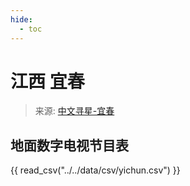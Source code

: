 ```yaml
---
hide:
  - toc
---
```


# 江西 宜春

> 来源: [中文寻星-宜春](http://dtmb.saoing.com/yichun.htm)

## 地面数字电视节目表

{{ read_csv("../../data/csv/yichun.csv") }}

